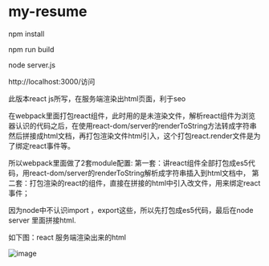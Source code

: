 # my-resume

npm install

npm run build

node server.js

http://localhost:3000/访问

此版本react js所写，在服务端渲染出html页面，利于seo

在webpack里面打包react组件，此时用的是未渲染文件，解析react组件为浏览器认识的代码之后，在使用react-dom/server的renderToString方法转成字符串
然后拼接成html文档，再打包渲染文件html引入，这个打包react.render文件是为了绑定react事件等。

所以webpack里面做了2套module配置:
第一套：讲react组件全部打包成es5代码，用react-dom/server的renderToString解析成字符串插入到html文档中，
第二套：打包渲染的react的组件，直接在拼接的html中引入改文件，用来绑定react事件；

因为node中不认识import ，export这些，所以先打包成es5代码，最后在node server 里面拼接html.

如下图：react 服务端渲染出来的html

![image](https://github.com/mxcz213/my-resume/master/project-img-readme/react-server-render.jpg)


